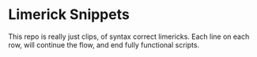 # Limerick Snippets
This repo is really just clips,
of syntax correct limericks.
Each line on each row,
will continue the flow,
and end fully functional scripts.